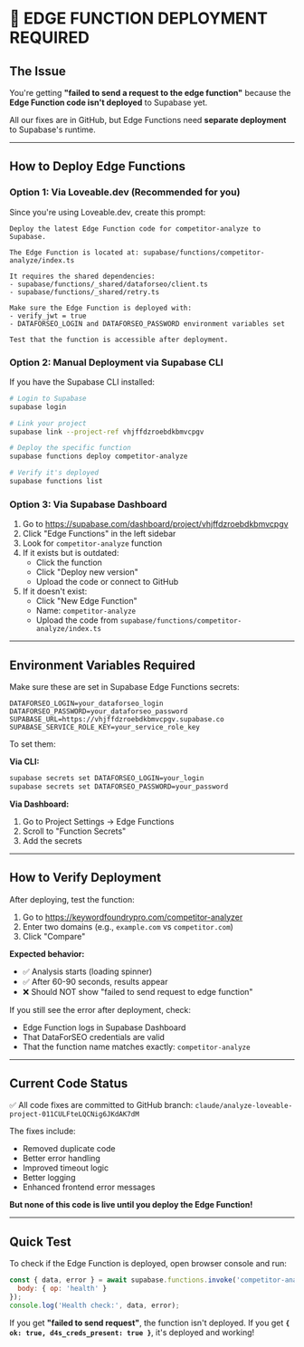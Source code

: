 # 🚨 EDGE FUNCTION DEPLOYMENT REQUIRED

## The Issue

You're getting **"failed to send a request to the edge function"** because the **Edge Function code isn't deployed** to Supabase yet.

All our fixes are in GitHub, but Edge Functions need **separate deployment** to Supabase's runtime.

---

## How to Deploy Edge Functions

### Option 1: Via Loveable.dev (Recommended for you)

Since you're using Loveable.dev, create this prompt:

```
Deploy the latest Edge Function code for competitor-analyze to Supabase.

The Edge Function is located at: supabase/functions/competitor-analyze/index.ts

It requires the shared dependencies:
- supabase/functions/_shared/dataforseo/client.ts
- supabase/functions/_shared/retry.ts

Make sure the Edge Function is deployed with:
- verify_jwt = true
- DATAFORSEO_LOGIN and DATAFORSEO_PASSWORD environment variables set

Test that the function is accessible after deployment.
```

### Option 2: Manual Deployment via Supabase CLI

If you have the Supabase CLI installed:

```bash
# Login to Supabase
supabase login

# Link your project
supabase link --project-ref vhjffdzroebdkbmvcpgv

# Deploy the specific function
supabase functions deploy competitor-analyze

# Verify it's deployed
supabase functions list
```

### Option 3: Via Supabase Dashboard

1. Go to https://supabase.com/dashboard/project/vhjffdzroebdkbmvcpgv
2. Click "Edge Functions" in the left sidebar
3. Look for `competitor-analyze` function
4. If it exists but is outdated:
   - Click the function
   - Click "Deploy new version"
   - Upload the code or connect to GitHub
5. If it doesn't exist:
   - Click "New Edge Function"
   - Name: `competitor-analyze`
   - Upload the code from `supabase/functions/competitor-analyze/index.ts`

---

## Environment Variables Required

Make sure these are set in Supabase Edge Functions secrets:

```
DATAFORSEO_LOGIN=your_dataforseo_login
DATAFORSEO_PASSWORD=your_dataforseo_password
SUPABASE_URL=https://vhjffdzroebdkbmvcpgv.supabase.co
SUPABASE_SERVICE_ROLE_KEY=your_service_role_key
```

To set them:

**Via CLI:**
```bash
supabase secrets set DATAFORSEO_LOGIN=your_login
supabase secrets set DATAFORSEO_PASSWORD=your_password
```

**Via Dashboard:**
1. Go to Project Settings → Edge Functions
2. Scroll to "Function Secrets"
3. Add the secrets

---

## How to Verify Deployment

After deploying, test the function:

1. Go to https://keywordfoundrypro.com/competitor-analyzer
2. Enter two domains (e.g., `example.com` vs `competitor.com`)
3. Click "Compare"

**Expected behavior:**
- ✅ Analysis starts (loading spinner)
- ✅ After 60-90 seconds, results appear
- ❌ Should NOT show "failed to send request to edge function"

If you still see the error after deployment, check:
- Edge Function logs in Supabase Dashboard
- That DataForSEO credentials are valid
- That the function name matches exactly: `competitor-analyze`

---

## Current Code Status

✅ All code fixes are committed to GitHub branch: `claude/analyze-loveable-project-011CULFteLQCNig6JKdAK7dM`

The fixes include:
- Removed duplicate code
- Better error handling
- Improved timeout logic
- Better logging
- Enhanced frontend error messages

**But none of this code is live until you deploy the Edge Function!**

---

## Quick Test

To check if the Edge Function is deployed, open browser console and run:

```javascript
const { data, error } = await supabase.functions.invoke('competitor-analyze', {
  body: { op: 'health' }
});
console.log('Health check:', data, error);
```

If you get **"failed to send request"**, the function isn't deployed.
If you get **`{ ok: true, d4s_creds_present: true }`**, it's deployed and working!
